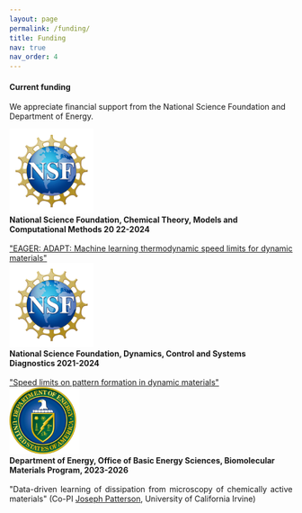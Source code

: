 ```yaml
---
layout: page
permalink: /funding/
title: Funding
nav: true
nav_order: 4
---
```



#### Current funding

We appreciate financial support from the National Science Foundation and Department of Energy.

<div class="container">
  <div class="row justify-content-md-center">
    <div class="col col-lg-2">
      <img src="../assets/img/NSF_Official_logo_High_Res_1200ppi.png" alt="" width="150">
    </div>
    <div style="col-6">
      <b>National Science Foundation, Chemical Theory, Models and Computational Methods
20  22-2024</b>
      <div style="text-align: justify; text-justify: inter-word">
      <br>
          <a href="https://www.nsf.gov/awardsearch/showAward?AWD_ID=2231469&HistoricalAwards=false">"EAGER: ADAPT: Machine learning thermodynamic speed limits for dynamic materials"</a>
      </div>
    </div>
</div>

  <div class="row justify-content-md-center">
    <div class="col col-lg-2">
      <img src="../assets/img/NSF_Official_logo_High_Res_1200ppi.png" alt="" width="150">
    </div>
    <div style="col-6">
        <b>National Science Foundation, Dynamics, Control and Systems Diagnostics
2021-2024</b>
        <div style="text-align: justify; text-justify: inter-word">
        <br>
        <a href="https://www.nsf.gov/awardsearch/showAward?AWD_ID=2124510&HistoricalAwards=false">"Speed limits on pattern formation in dynamic materials"</a>
        </div>
    </div>
    </div>

  <div class="row justify-content-md-center">
    <div class="col col-lg-2">
      <img src="../assets/img/DOE_Logo_Color-Seal_White-Text_2893x719.png" alt="" width="125">
    </div>
  <div style="col-6">
    <b>Department of Energy, Office of Basic Energy Sciences, Biomolecular Materials Program,
2023-2026</b>
    <div style="text-align: justify; text-justify: inter-word">
        <br>
        "Data-driven learning of dissipation from microscopy of chemically active materials" (Co-PI <a href="https://www.thepattersonlab.com/the-team">Joseph Patterson</a>, University of California Irvine)
    </div>
  </div>
</div>
</div>
